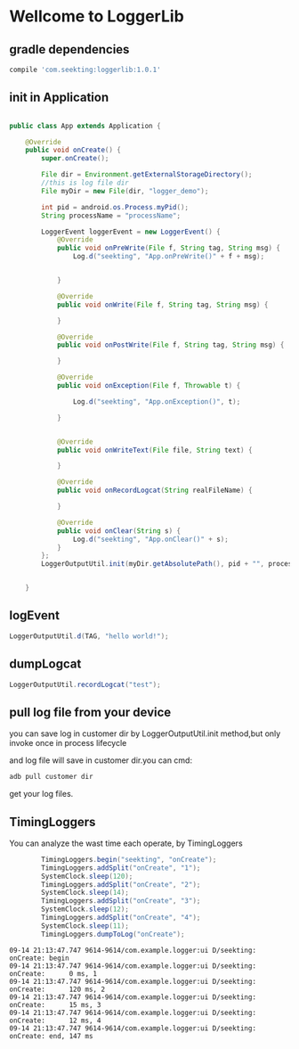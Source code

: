 # Wellcome to LoggerLib

## gradle dependencies

```gradle
compile 'com.seekting:loggerlib:1.0.1'

```

## init in Application
```java

public class App extends Application {

    @Override
    public void onCreate() {
        super.onCreate();

        File dir = Environment.getExternalStorageDirectory();
        //this is log file dir
        File myDir = new File(dir, "logger_demo");

        int pid = android.os.Process.myPid();
        String processName = "processName";

        LoggerEvent loggerEvent = new LoggerEvent() {
            @Override
            public void onPreWrite(File f, String tag, String msg) {
                Log.d("seekting", "App.onPreWrite()" + f + msg);


            }

            @Override
            public void onWrite(File f, String tag, String msg) {

            }

            @Override
            public void onPostWrite(File f, String tag, String msg) {

            }

            @Override
            public void onException(File f, Throwable t) {

                Log.d("seekting", "App.onException()", t);

            }


            @Override
            public void onWriteText(File file, String text) {

            }

            @Override
            public void onRecordLogcat(String realFileName) {

            }

            @Override
            public void onClear(String s) {
                Log.d("seekting", "App.onClear()" + s);
            }
        };
        LoggerOutputUtil.init(myDir.getAbsolutePath(), pid + "", processName, loggerEvent);


    }


```
## logEvent

```java
LoggerOutputUtil.d(TAG, "hello world!");

```

## dumpLogcat

```java
LoggerOutputUtil.recordLogcat("test");
```

## pull log file from your device

you can save log in customer dir by LoggerOutputUtil.init method,but only invoke once in process lifecycle

and log file will save in customer dir.you can cmd:
```java
adb pull customer dir
```
 get your log files.


 ## TimingLoggers

You can analyze the wast time each operate, by TimingLoggers
 ```java
         TimingLoggers.begin("seekting", "onCreate");
         TimingLoggers.addSplit("onCreate", "1");
         SystemClock.sleep(120);
         TimingLoggers.addSplit("onCreate", "2");
         SystemClock.sleep(14);
         TimingLoggers.addSplit("onCreate", "3");
         SystemClock.sleep(12);
         TimingLoggers.addSplit("onCreate", "4");
         SystemClock.sleep(11);
         TimingLoggers.dumpToLog("onCreate");

 ```


 ```
09-14 21:13:47.747 9614-9614/com.example.logger:ui D/seekting: onCreate: begin
09-14 21:13:47.747 9614-9614/com.example.logger:ui D/seekting: onCreate:      0 ms, 1
09-14 21:13:47.747 9614-9614/com.example.logger:ui D/seekting: onCreate:      120 ms, 2
09-14 21:13:47.747 9614-9614/com.example.logger:ui D/seekting: onCreate:      15 ms, 3
09-14 21:13:47.747 9614-9614/com.example.logger:ui D/seekting: onCreate:      12 ms, 4
09-14 21:13:47.747 9614-9614/com.example.logger:ui D/seekting: onCreate: end, 147 ms

 ```